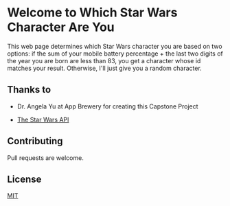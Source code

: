 # Welcome to Which Star Wars Character Are You

This web page determines which Star Wars character you are based on two options: if the sum of your mobile battery percentage + the last two digits of the year you are born are less than 83, you get a character whose id matches your result. Otherwise, I'll just give you a random character.

## Thanks to

- Dr. Angela Yu at App Brewery for creating this Capstone Project

- [The Star Wars API](https://swapi.dev)

## Contributing

Pull requests are welcome.

## License

[MIT](https://choosealicense.com/licenses/mit/)
